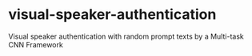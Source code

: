 # visual-speaker-authentication
Visual speaker authentication with random prompt texts by a Multi-task CNN Framework
